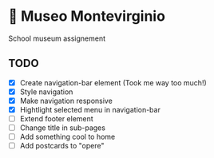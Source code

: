 # 🎨 Museo Montevirginio
School museum assignement

## TODO
- [x] Create navigation-bar element (Took me way too much!)
- [x] Style navigation
- [x] Make navigation responsive 
- [x] Hightlight selected menu in navigation-bar
- [ ] Extend footer element
- [ ] Change title in sub-pages
- [ ] Add something cool to home
- [ ] Add postcards to "opere"